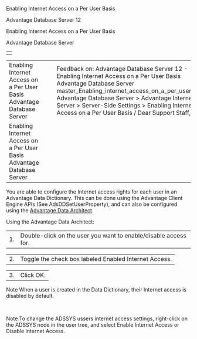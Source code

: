 Enabling Internet Access on a Per User Basis




Advantage Database Server 12  

Enabling Internet Access on a Per User Basis

Advantage Database Server

|  |
| --- |
|  |

|  |  |  |  |  |
| --- | --- | --- | --- | --- |
| Enabling Internet Access on a Per User Basis  Advantage Database Server |  |  | Feedback on: Advantage Database Server 12 - Enabling Internet Access on a Per User Basis Advantage Database Server master\_Enabling\_internet\_access\_on\_a\_per\_user\_basis Advantage Database Server > Advantage Internet Server > Server-Side Settings > Enabling Internet Access on a Per User Basis / Dear Support Staff, |  |
| Enabling Internet Access on a Per User Basis  Advantage Database Server |  |  |  |  |

You are able to configure the Internet access rights for each user in an Advantage Data Dictionary. This can be done using the Advantage Client Engine APIs (See AdsDDSetUserProperty), and can also be configured using the [Advantage Data Architect](master_advantage_data_architect.htm).

Using the Advantage Data Architect:

|  |  |
| --- | --- |
| 1. | Double-click on the user you want to enable/disable access for. |

|  |  |
| --- | --- |
| 2. | Toggle the check box labeled Enabled Internet Access. |

|  |  |
| --- | --- |
| 3. | Click OK. |

Note When a user is created in the Data Dictionary, their Internet access is disabled by default.

 

Note To change the ADSSYS ussers internet access settings, right-click on the ADSSYS node in the user tree, and select Enable Internet Access or Disable Internet Access.